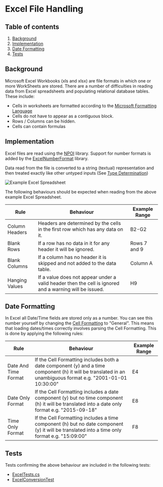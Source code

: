 # Excel File Handling
## Table of contents
1. [Background](#background)
1. [Implementation](#implementation)
1. [Date Formatting](#date-formatting)
1. [Tests](#tests)

## Background
Microsoft Excel Workbooks (xls and xlsx) are file formats in which one or more WorkSheets are stored.  There are a number of difficulties in reading data from Excel spreadsheets and populating relational database tables.  These include:

- Cells in worksheets are formatted according to the [Microsoft Formatting Language](https://support.office.com/en-gb/article/number-format-codes-5026bbd6-04bc-48cd-bf33-80f18b4eae68?ui=en-US&rs=en-GB&ad=GB)
- Cells do not have to appear as a contiguous block.
- Rows / Columns can be hidden.  
- Cells can contain formulas

## Implementation
Excel files are read using the [NPOI](https://github.com/tonyqus/npoi) library.  Support for number formats is added by the [ExcelNumberFormat](#https://github.com/andersnm/ExcelNumberFormat) library.

Data read from the file is converted to a string (textual) representation and then treated exactly like other untyped inputs (See [Type Determination](https://github.com/HicServices/FAnsiSql/blob/master/Documentation/TypeTranslation.md))

![Example Excel Spreadsheet](./Images/ExcelHandling/ExcelExampleInput.png)

The following behaviours should be expected when reading from the above example Excel Spreadsheet.

| Rule  | Behaviour | Example Range|
| ------------- | ------------- | ------------- |
| Column Headers  | Headers are determined by the cells in the first row which has any data on it. | B2-G2|
| Blank Rows | If a row has no data in it for any header it will be ignored. |Rows 7 and 9|
| Blank Columns | If a column has no header it is skipped and not added to the data table.|Column A|
| Hanging Values | If a value does not appear under a valid header then the cell is ignored and a warning will be issued. | H9|

## Date Formatting

In Excel all Date/Time fields are stored only as a number.  You can see this number yourself by changing the [Cell Formatting](https://support.office.com/en-gb/article/number-format-codes-5026bbd6-04bc-48cd-bf33-80f18b4eae68?ui=en-US&rs=en-GB&ad=GB) to "General".  This means that loading dates/times correctly involves parsing the Cell Formatting.  This is done by applying the following rules:


| Rule  | Behaviour | Example Range|
| ------------- | ------------- | ------------- |
| Date And Time Format | If the Cell Formatting includes both a date component (y) and a time component (h) it will be translated in an unambiguous format e.g. "2001-01-01 10:30:00" | E4 |
| Date Only Format | If the Cell Formatting includes a date component (y) but no time component (h) it will be translated into a date only format e.g. "2015-09-18" |E8|
| Time Only Format | If the Cell Formatting includes a time component (h) but no date component (y) it will be translated into a time only format e.g. "15:09:00" |F8|

## Tests

Tests confirming the above behaviour are included in the following tests:

- [ExcelTests.cs](./../../Rdmp.Core.Tests/DataLoad/Engine/Unit/ExcelTests.cs)
- [ExcelConversionTest](./../../Rdmp.Core.Tests/DataLoad/Engine/Integration/ExcelConversionTest.cs)


